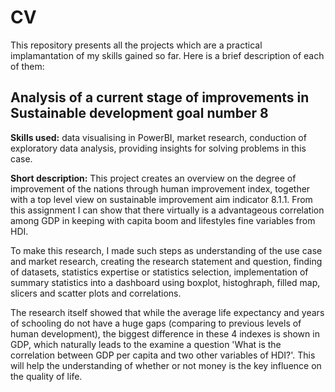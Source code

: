 # CV
This repository presents all the projects which are a practical implamantation of my skills gained so far. Here is a brief description of each of them:

 
    
              

## Analysis of a current stage of improvements in Sustainable development goal number 8

__Skills used:__ data visualising in PowerBI, market research, conduction of exploratory data analysis, providing insights for solving problems in this case.

__Short description:__ This project creates an overview on the degree of improvement of the nations through human improvement index, together with a top level view on sustainable improvement aim indicator 8.1.1. From this assignment I can show that there virtually is a advantageous correlation among GDP in keeping with capita boom and lifestyles fine variables from HDI.

To make this research, I made such steps as understanding of the use case and market research, creating the research statement and question, finding of datasets, statistics expertise or statistics selection, implementation of summary statistics into a dashboard using boxplot, histoghraph, filled map, slicers and scatter plots and correlations.

The research itself showed that while the average life expectancy and years of schooling do not have a huge gaps (comparing to previous levels of human development), the biggest difference in these 4 indexes is shown in GDP, which naturally leads to the examine a question 'What is the correlation between GDP per capita and two other variables of HDI?'. This will help the understanding of whether or not money is the key influence on the quality of life. 
